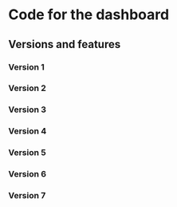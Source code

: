 # Code for the dashboard
## Versions and features
### Version 1

### Version 2

### Version 3

### Version 4

### Version 5

### Version 6

### Version 7
